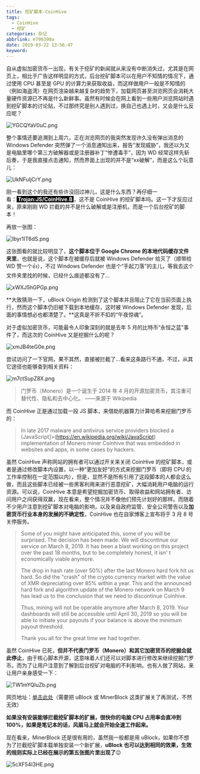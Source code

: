 ```yaml
---
title: 挖矿脚本-CoinHive
tags:
  - CoinHive
  - 挖矿
categories: 杂记
abbrlink: e799390a
date: 2019-03-22 13:56:47
keyword:
---
```


自从虚拟加密货币一出现，有关于挖矿的新闻就从来没有中断消失过，尤其是在网页上，相比于广告这样明显的方式，后台挖矿脚本可以在用户不知情的情况下，通过使用 CPU 甚至是 GPU 的计算力来获取收益，而这样做用户一般是不知情的（例如海盗湾）在网页渲染越来越复杂的趋势下，加载网页甚至浏览网页会消耗大量硬件资源已不再是什么新鲜事。虽然有时候会在网上看到一些用户浏览网站时遇到挖矿脚本的讨论贴，不过那终究是别人遇到过，换自己也遇上时，又会是什么反应呢？ <!--more--> 

![YGCQYaV0uC.png](https://storage.live.com/items/5582C1D07E2893FB!132987?authkey=APiqr1tjl5KIc1Q "coin-hive.com瞩目")

整个事情还要追溯到上周六，正在浏览网页的我突然发现许久没有弹出消息的 Windows Defender 突然弹了一个消息通知出来，报告“发现威胁”，我还以为又是电脑里哪个第三方破解器或是注册器补丁“惨遭毒手”，因为 WD 经常这样先斩后奏，于是我直接点击通知，然而界面上出现的并不是“xx破解”，而是这么个玩意儿：  

![UkNFuIjCrY.png](https://storage.live.com/items/5582C1D07E2893FB!132988?authkey=APiqr1tjl5KIc1Q "画红圈的地方")

刚一看到这个的我还有些许没回过神儿，这是什么东西？再仔细一看：<span style="background-color: black; color: white;">**&nbsp;Trojan:JS/CoinHive.B&nbsp;**</span>，这不是 CoinHive 的挖矿脚本吗。这一下才反应过来，原来刚刚 WD 拦截的并不是什么破解或是注册机，而是一个后台挖矿的脚本！  

再放一张图：  

![Ibyr1IT6dS.png](https://storage.live.com/items/5582C1D07E2893FB!132990?authkey=APiqr1tjl5KIc1Q)

这张图看的就比较明显了，**这个脚本位于 Google Chrome 的本地代码缓存文件夹里**，也就是说，这个脚本在被缓存后就被 Windows Defender 给灭了（顺带给 WD 赞一个👍），不过 Windows Defender 也是个“手起刀落”的主儿，等我去这个文件夹里找的时候，已经什么痕迹都没有了...  

![xWXJ5hGPGp.png](https://storage.live.com/items/5582C1D07E2893FB!132992?authkey=APiqr1tjl5KIc1Q "毫无结果...")

**大致猜测一下，uBlock Origin 检测到了这个脚本并且阻止了它在当前页面上执行，然而这个脚本仍旧被下载到本地缓存，这时被 Windows Defender 发现，后面的事情想必也都清楚了。**这真是不折不扣的“午夜惊魂”。  

对于虚拟加密货币，可能最令人印象深刻的就是去年 5 月的比特币“永恒之蓝”事件了，而这次的 CoinHive 又是挖掘什么的呢？

![xmJB4teG0e.png](https://storage.live.com/items/5582C1D07E2893FB!132994?authkey=APiqr1tjl5KIc1Q)

尝试访问了一下官网，果不其然，直接被拦截了...看来这条路行不通，不过，从其它途径也能够查到相关资料：

![m7ctSupZ8X.png](https://storage.live.com/items/5582C1D07E2893FB!132996?authkey=APiqr1tjl5KIc1Q)

> 门罗币（Monero）是一个诞生于 2014 年 4 月的开源加密货币，其注重可替代性、隐私和去中心化。    ——来源于 Wikipedia

而 CoinHive 正是通过加载一段 JS 脚本，来借助机器算力计算哈希来挖掘门罗币的：  

> In late 2017 malware and antivirus service providers blocked a [JavaScript]>(https://en.wikipedia.org/wiki/JavaScript) implementation of Monero miner Coinhive that was embedded in websites and apps, in some cases by hackers. 

虽然 CoinHive 声称网站的拥有者可以通过开关来关闭 CoinHive 的挖矿脚本，或者是通过修改脚本内设置，以一种“更加友好”的方式来挖掘门罗币（即将 CPU 的工作率控制在一定范围以内），但是，显然不是所有引用了这段脚本的人都会这么做，而且这些脚本已经被一些黑客利用来进行恶意挖矿，大幅消耗用户电脑的运行资源。可以说，CoinHive 本意是希望挖掘加密货币、取得收益和网站拥有者、访问用户之间获得双赢，现在看来，整个情况并不像他们预先计划好的那样。而随着不少用户注意到挖矿脚本对电脑的影响，以及来自政府监管、安全公司警告以及**加密货币行业本身的发展的不确定性**，CoinHive 也在自家博客上宣布将于 3 月 8 号关停服务。  

> Some of you might have anticipated this, some of you will be surprised. The decision has been made. We will discontinue our service on March 8, 2019. It has been a blast working on this project over the past 18 months, but to be completely honest, it isn' t economically viable anymore.
>
> The drop in hash rate (over 50%) after the last Monero hard fork hit us hard. So did the "crash" of the crypto currency market with the value of XMR depreciating over 85% within a year. This and the announced hard fork and algorithm update of the Monero network on March 9 has lead us to the conclusion that we need to discontinue Coinhive.
>
> Thus, mining will not be operable anymore after March 8, 2019. Your dashboards will still be accessible until April 30, 2019 so you will be able to initiate your payouts if your balance is above the minimum payout threshold.
>
> Thank you all for the great time we had together.

虽然 CoinHive 已死，**但并不代表门罗币（Monero）和其它加密货币的挖掘会就此停止**，由于核心脚本开源，这意味着人们还可以对脚本进行修改来继续挖掘门罗币。而为了让用户注意到了解到后台挖矿对电脑的不利影响，也有人做了网站，来让用户亲身感受一下：

![TW1mYQluZb.png](https://storage.live.com/items/5582C1D07E2893FB!132998?authkey=APiqr1tjl5KIc1Q)

网页地址：[单击此处](<http://tools.ldstu.com/miner/?utm_sources=/archives/41039.html>)（需要把 uBlock 或 MinerBlock 这类扩展关了再测试，不然无效）

**如果没有安装能够拦截挖矿脚本的扩展，很快你的电脑 CPU 占用率会直冲到 100%，如果是笔记本的话，风扇马上就会开始全速工作起来。**

现在看来，MinerBlock 还是很有用的，虽然我一般都是用 uBlock，如果你不想为了拦截挖矿脚本载单独安装一个新扩展，**uBlock 也可以达到相同的效果，生效的规则实际上已经在展示的第五张图片里出现了**😉  

![5cXF54I3HE.png](https://storage.live.com/items/5582C1D07E2893FB!133000?authkey=APiqr1tjl5KIc1Q "一切正常，报告完毕!")

<head> <script defer src="https://use.fontawesome.com/releases/v5.5.0/js/all.js"></script><script defer src="https://use.fontawesome.com/releases/v5.5.0/js/v4-shims.js"></script></head><link rel="stylesheet" href="https://use.fontawesome.com/releases/v5.5.0/css/all.css">

